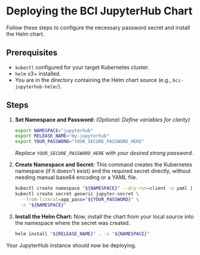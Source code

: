 # Deploying the BCI JupyterHub Chart

Follow these steps to configure the necessary password secret and install the Helm chart.

## Prerequisites

* `kubectl` configured for your target Kubernetes cluster.
* `helm` v3+ installed.
* You are in the directory containing the Helm chart source (e.g., `bci-jupyterhub-helm/`).

## Steps

1.  **Set Namespace and Password:**
    *(Optional: Define variables for clarity)*
    ```bash
    export NAMESPACE="jupyterhub"
    export RELEASE_NAME="my-jupyterhub"
    export YOUR_PASSWORD="YOUR_SECURE_PASSWORD_HERE"
    ```
    *Replace `YOUR_SECURE_PASSWORD_HERE` with your desired strong password.*

2.  **Create Namespace and Secret:**
    This command creates the Kubernetes namespace (if it doesn't exist) and the required secret directly, without needing manual base64 encoding or a YAML file.
    ```bash
    kubectl create namespace "${NAMESPACE}" --dry-run=client -o yaml | kubectl apply -f -
    kubectl create secret generic jupyter-secret \
      --from-literal=app_pass="${YOUR_PASSWORD}" \
      -n "${NAMESPACE}"
    ```

3.  **Install the Helm Chart:**
    Now, install the chart from your local source into the namespace where the secret was created.
    ```bash
    helm install "${RELEASE_NAME}" . -n "${NAMESPACE}"
    ```

Your JupyterHub instance should now be deploying.